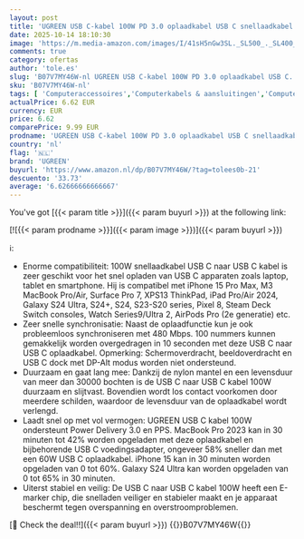 ```yaml
---
layout: post
title: 'UGREEN USB C-kabel 100W PD 3.0 oplaadkabel USB C snellaadkabel 5A/20V PPS compatibel met iPhone 15  M3 MacBook Pro/Air  2024 iPad Pro/Air  Galaxy S24 Ultra Pixel 8 Steam Deck enz.  2m '
date: 2025-10-14 18:10:30
image: 'https://m.media-amazon.com/images/I/41sH5nGw3SL._SL500_._SL400_.jpg'
comments: true
category: ofertas
author: 'tole.es'
slug: 'B07V7MY46W-nl UGREEN USB C-kabel 100W PD 3.0 oplaadkabel USB C...'
sku: 'B07V7MY46W-nl'
tags: [ 'Computeraccessoires','Computerkabels & aansluitingen','Computers, onderdelen & accessoires','Elektronica','Kabels & accessoires','USB-kabels','ugreen','🇳🇱', ]
actualPrice: 6.62 EUR
currency: EUR
price: 6.62
comparePrice: 9.99 EUR
prodname: 'UGREEN USB C-kabel 100W PD 3.0 oplaadkabel USB C snellaadkabel 5A/20V PPS compatibel met iPhone 15  M3 MacBook Pro/Air  2024 iPad Pro/Air  Galaxy S24 Ultra Pixel 8 Steam Deck enz.  2m '
country: 'nl'
flag: '🇳🇱'
brand: 'UGREEN'
buyurl: 'https://www.amazon.nl/dp/B07V7MY46W/?tag=tolees0b-21'
descuento: '33.73'
average: '6.62666666666667'
---
```


You've got [{{< param title >}}]({{< param buyurl >}}) at the following link:

[![{{< param prodname >}}]({{< param image >}})]({{< param buyurl >}})

ℹ️:

- Enorme compatibiliteit: 100W snellaadkabel USB C naar USB C kabel is zeer geschikt voor het snel opladen van USB C apparaten zoals laptop, tablet en smartphone. Hij is compatibel met iPhone 15 Pro Max, M3 MacBook Pro/Air, Surface Pro 7, XPS13 ThinkPad, iPad Pro/Air 2024, Galaxy S24 Ultra, S24+, S24, S23-S20 series, Pixel 8, Steam Deck Switch consoles, Watch Series9/Ultra 2, AirPods Pro (2e generatie) etc.
- Zeer snelle synchronisatie: Naast de oplaadfunctie kun je ook probleemloos synchroniseren met 480 Mbps. 100 nummers kunnen gemakkelijk worden overgedragen in 10 seconden met deze USB C naar USB C oplaadkabel. Opmerking: Schermoverdracht, beeldoverdracht en USB C dock met DP-Alt modus worden niet ondersteund.
- Duurzaam en gaat lang mee: Dankzij de nylon mantel en een levensduur van meer dan 30000 bochten is de USB C naar USB C kabel 100W duurzaam en slijtvast. Bovendien wordt los contact voorkomen door meerdere schilden, waardoor de levensduur van de oplaadkabel wordt verlengd.
- Laadt snel op met vol vermogen: UGREEN USB C kabel 100W ondersteunt Power Delivery 3.0 en PPS. MacBook Pro 2023 kan in 30 minuten tot 42% worden opgeladen met deze oplaadkabel en bijbehorende USB C voedingsadapter, ongeveer 58% sneller dan met een 60W USB C oplaadkabel. iPhone 15 kan in 30 minuten worden opgeladen van 0 tot 60%. Galaxy S24 Ultra kan worden opgeladen van 0 tot 65% in 30 minuten.
- Uiterst stabiel en veilig: De USB C naar USB C kabel 100W heeft een E-marker chip, die snelladen veiliger en stabieler maakt en je apparaat beschermt tegen overspanning en overstroomproblemen.

[🛒 Check the deal!!]({{< param buyurl >}})
{{<world>}}B07V7MY46W{{</world>}}
